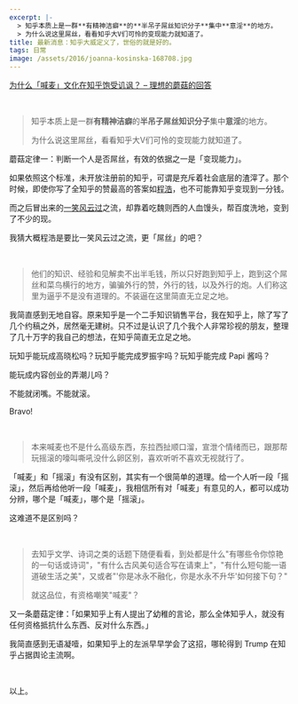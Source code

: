 ```yaml
---
excerpt: |-
  > 知乎本质上是一群**有精神洁癖**的**半吊子屌丝知识分子**集中**意淫**的地方。  
  > 为什么说这里屌丝，看看知乎大V们可怜的变现能力就知道了。
title: 最新消息：知乎大威定义了，世俗的就是好的。
tags: 日常
image: /assets/2016/joanna-kosinska-168708.jpg
---
```

[为什么「喊麦」文化在知乎饱受讥讽？ – 理想的蘑菇的回答](https://zhihu.com/question/52395709/answer/135367883)

<br>

> 知乎本质上是一群**有精神洁癖**的**半吊子屌丝知识分子**集中**意淫**的地方。
> 
> 为什么说这里屌丝，看看知乎大V们可怜的变现能力就知道了。

蘑菇定律一：判断一个人是否屌丝，有效的依据之一是「变现能力」。

如果依照这个标准，未开放注册前的知乎，可谓是充斥着社会底层的渣滓了。那个时候，即使你写了全知乎的赞最高的答案如[程浩](https://www.zhihu.com/people/cheng-hao-81/)，也不可能靠知乎变现到一分钱。

而之后冒出来的[一笑风云过](https://www.zhihu.com/people/yixiao-feng-yun-guo)之流，却靠着吃魏则西的人血馒头，帮百度洗地，变到了不少的现。

我猜大概程浩是要比一笑风云过之流，更「屌丝」的吧？

<br>

> 他们的知识、经验和见解卖不出半毛钱，所以只好跑到知乎上，跑到这个屌丝和菜鸟横行的地方，骗骗外行的赞，外行的钱，以及外行的炮。人们称这里为逼乎不是没有道理的。不装逼在这里简直无立足之地。

我简直感到无地自容。原来知乎是一个二手知识销售平台，我在知乎上，除了写了几个约稿之外，居然毫无建树。只不过是认识了几个我个人非常珍视的朋友，整理了几十万字的我自己的想法，在知乎简直无立足之地。

玩知乎能玩成高晓松吗？玩知乎能完成罗振宇吗？玩知乎能完成 Papi 酱吗？

能玩成内容创业的弄潮儿吗？

不能就闭嘴。不能就滚。

Bravo!

<br>

> 本来喊麦也不是什么高级东西，东拉西扯顺口溜，宣泄个情绪而已，跟那帮玩摇滚的嚎叫嘶吼没什么卵区别，喜欢听听不喜欢无视就行了。

「喊麦」和「摇滚」有没有区别，其实有一个很简单的道理。给一个人听一段「摇滚」，然后再给他听一段「喊麦」，我相信所有对「喊麦」有意见的人，都可以成功分辨，哪个是「喊麦」，哪个是「摇滚」。

这难道不是区别吗？

<br>

> 去知乎文学、诗词之类的话题下随便看看，到处都是什么"有哪些令你惊艳的一句话或诗词"，"有什么古风美句适合写在请柬上"，"有什么短句能一语道破生活之美"，又或者"'你是冰永不融化，你是水永不升华'如何接下句？"
> 
> 就这品位，有资格嘲笑"喊麦"？

又一条蘑菇定律：「如果知乎上有人提出了幼稚的言论，那么全体知乎人，就没有任何资格抵抗什么东西、反对什么东西。」

我简直感到无语凝噎，如果知乎上的左派早早学会了这招，哪轮得到 Trump 在知乎占据舆论主流啊。

<br>

以上。
